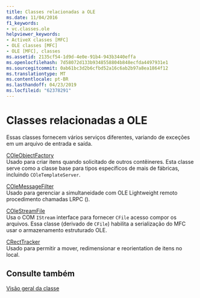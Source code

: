 ```yaml
---
title: Classes relacionadas a OLE
ms.date: 11/04/2016
f1_keywords:
- vc.classes.ole
helpviewer_keywords:
- ActiveX classes [MFC]
- OLE classes [MFC]
- OLE [MFC], classes
ms.assetid: 2135cf54-1d9d-4e0e-91b4-943b3440effa
ms.openlocfilehash: 7d58072d133b9348558804b848ecfda4497931e1
ms.sourcegitcommit: 0ab61bc3d2b6cfbd52a16c6ab2b97a8ea1864f12
ms.translationtype: MT
ms.contentlocale: pt-BR
ms.lasthandoff: 04/23/2019
ms.locfileid: "62378291"
---
```

# <a name="ole-related-classes"></a>Classes relacionadas a OLE

Essas classes fornecem vários serviços diferentes, variando de exceções em um arquivo de entrada e saída.

[COleObjectFactory](../mfc/reference/coleobjectfactory-class.md)<br/>
Usado para criar itens quando solicitado de outros contêineres. Esta classe serve como a classe base para tipos específicos de mais de fábricas, incluindo `COleTemplateServer`.

[COleMessageFilter](../mfc/reference/colemessagefilter-class.md)<br/>
Usado para gerenciar a simultaneidade com OLE Lightweight remoto procedimento chamadas LRPC ().

[COleStreamFile](../mfc/reference/colestreamfile-class.md)<br/>
Usa o COM `IStream` interface para fornecer `CFile` acesso compor os arquivos. Essa classe (derivado de `CFile`) habilita a serialização do MFC usar o armazenamento estruturado OLE.

[CRectTracker](../mfc/reference/crecttracker-class.md)<br/>
Usado para permitir a mover, redimensionar e reorientation de itens no local.

## <a name="see-also"></a>Consulte também

[Visão geral da classe](../mfc/class-library-overview.md)

